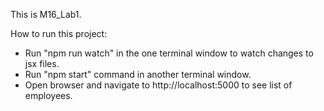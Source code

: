 This is M16_Lab1.

How to run this project:

-   Run "npm run watch" in the one terminal window to watch changes to jsx files.
-   Run "npm start" command in another terminal window.
-   Open browser and navigate to http://localhost:5000 to see list of employees.
